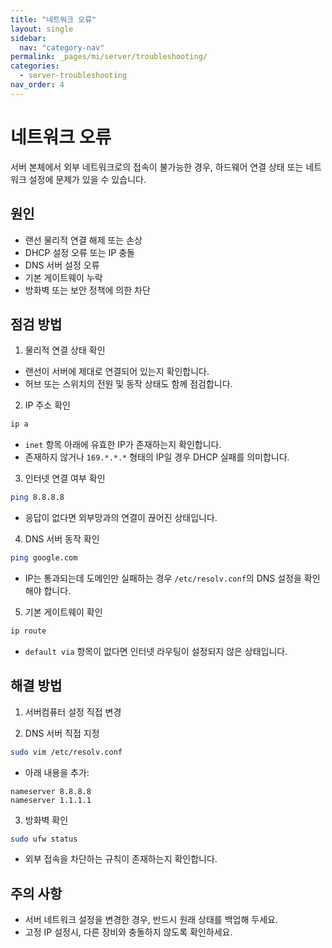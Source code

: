 ```yaml
---
title: "네트워크 오류"
layout: single
sidebar:
  nav: "category-nav"
permalink: _pages/mi/server/troubleshooting/
categories:
  - server-troubleshooting
nav_order: 4
---
```



# 네트워크 오류

서버 본체에서 외부 네트워크로의 접속이 불가능한 경우, 하드웨어 연결 상태 또는 네트워크 설정에 문제가 있을 수 있습니다.

## 원인

- 랜선 물리적 연결 해제 또는 손상
- DHCP 설정 오류 또는 IP 충돌
- DNS 서버 설정 오류
- 기본 게이트웨이 누락
- 방화벽 또는 보안 정책에 의한 차단

## 점검 방법

1. 물리적 연결 상태 확인
- 랜선이 서버에 제대로 연결되어 있는지 확인합니다.
- 허브 또는 스위치의 전원 및 동작 상태도 함께 점검합니다.

2. IP 주소 확인

```bash
ip a
```

- `inet` 항목 아래에 유효한 IP가 존재하는지 확인합니다.
- 존재하지 않거나 `169.*.*.*` 형태의 IP일 경우 DHCP 실패를 의미합니다.

3. 인터넷 연결 여부 확인

```bash
ping 8.8.8.8
```

- 응답이 없다면 외부망과의 연결이 끊어진 상태입니다.

4. DNS 서버 동작 확인

```bash
ping google.com
```

- IP는 통과되는데 도메인만 실패하는 경우 `/etc/resolv.conf`의 DNS 설정을 확인해야 합니다.

5. 기본 게이트웨이 확인

```bash
ip route
```

- `default via` 항목이 없다면 인터넷 라우팅이 설정되지 않은 상태입니다.

## 해결 방법

1. 서버컴퓨터 설정 직접 변경

2. DNS 서버 직접 지정

```bash
sudo vim /etc/resolv.conf
```

- 아래 내용을 추가:

```
nameserver 8.8.8.8
nameserver 1.1.1.1
```

3. 방화벽 확인

```bash
sudo ufw status
```

- 외부 접속을 차단하는 규칙이 존재하는지 확인합니다.

## 주의 사항

- 서버 네트워크 설정을 변경한 경우, 반드시 원래 상태를 백업해 두세요.
- 고정 IP 설정시, 다른 장비와 충돌하지 않도록 확인하세요.
